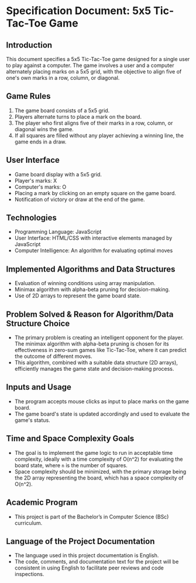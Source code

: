 # Specification Document: 5x5 Tic-Tac-Toe Game

## Introduction

This document specifies a 5x5 Tic-Tac-Toe game designed for a single user to play against a computer. The game involves a user and a computer alternately placing marks on a 5x5 grid, with the objective to align five of one's own marks in a row, column, or diagonal.

## Game Rules

1. The game board consists of a 5x5 grid.
2. Players alternate turns to place a mark on the board.
3. The player who first aligns five of their marks in a row, column, or diagonal wins the game.
4. If all squares are filled without any player achieving a winning line, the game ends in a draw.

## User Interface

- Game board display with a 5x5 grid.
- Player's marks: X
- Computer's marks: O
- Placing a mark by clicking on an empty square on the game board.
- Notification of victory or draw at the end of the game.

## Technologies

- Programming Language: JavaScript
- User Interface: HTML/CSS with interactive elements managed by JavaScript
- Computer Intelligence: An algorithm for evaluating optimal moves

## Implemented Algorithms and Data Structures

- Evaluation of winning conditions using array manipulation.
- Minimax algorithm with alpha-beta pruning for decision-making.
- Use of 2D arrays to represent the game board state.

## Problem Solved & Reason for Algorithm/Data Structure Choice

- The primary problem is creating an intelligent opponent for the player. The minimax algorithm with alpha-beta pruning is chosen for its effectiveness in zero-sum games like Tic-Tac-Toe, where it can predict the outcome of different moves.
- This algorithm, combined with a suitable data structure (2D arrays), efficiently manages the game state and decision-making process.

## Inputs and Usage

- The program accepts mouse clicks as input to place marks on the game board.
- The game board's state is updated accordingly and used to evaluate the game's status.

## Time and Space Complexity Goals

- The goal is to implement the game logic to run in acceptable time complexity, ideally with a time complexity of O(n^2) for evaluating the board state, where `n` is the number of squares.
- Space complexity should be minimized, with the primary storage being the 2D array representing the board, which has a space complexity of O(n^2).

## Academic Program

- This project is part of the Bachelor’s in Computer Science (BSc) curriculum.

## Language of the Project Documentation

- The language used in this project documentation is English.
- The code, comments, and documentation text for the project will be consistent in using English to facilitate peer reviews and code inspections.
